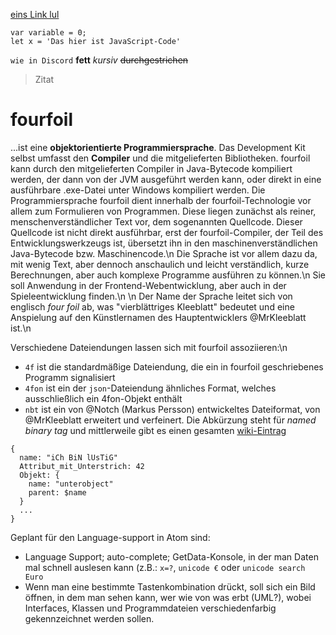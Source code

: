 [eins Link lul](https://google.com)
```JS
var variable = 0;
let x = 'Das hier ist JavaScript-Code'
```
`wie in Discord`
**fett** _kursiv_ ~~durchgestrichen~~
> Zitat



<!------------------------------------------------------------------------------------->

# fourfoil

...ist eine **objektorientierte Programmiersprache**.
Das Development Kit selbst umfasst den **Compiler** und die mitgelieferten Bibliotheken. fourfoil kann durch den mitgelieferten Compiler in Java-Bytecode kompiliert werden, der dann von der JVM ausgeführt werden kann, oder direkt in eine ausführbare .exe-Datei unter Windows kompiliert werden.
Die Programmiersprache fourfoil dient innerhalb der fourfoil-Technologie vor allem zum Formulieren von Programmen. Diese liegen zunächst als reiner, menschenverständlicher Text vor, dem sogenannten Quellcode. Dieser Quellcode ist nicht direkt ausführbar, erst der fourfoil-Compiler, der Teil des Entwicklungswerkzeugs ist, übersetzt ihn in den maschinenverständlichen Java-Bytecode bzw. Maschinencode.\n
Die Sprache ist vor allem dazu da, mit wenig Text, aber dennoch anschaulich und leicht verständlich, kurze Berechnungen, aber auch komplexe Programme ausführen zu können.\n
Sie soll Anwendung in der Frontend-Webentwicklung, aber auch in der Spieleentwicklung finden.\n
\n
Der Name der Sprache leitet sich von englisch *four foil* ab, was "vierblättriges Kleeblatt" bedeutet und eine Anspielung auf den Künstlernamen des Hauptentwicklers @MrKleeblatt ist.\n

Verschiedene Dateiendungen lassen sich mit fourfoil assoziieren:\n
- ``4f`` ist die standardmäßige Dateiendung, die ein in fourfoil geschriebenes Programm signalisiert
- ``4fon`` ist ein der ``json``-Dateiendung ähnliches Format, welches ausschließlich ein 4fon-Objekt enthält
- ``nbt`` ist ein von @Notch (Markus Persson) entwickeltes Dateiformat, von @MrKleeblatt erweitert und verfeinert. Die Abkürzung steht für *named binary tag* und mittlerweile gibt es einen gesamten [wiki-Eintrag](https://wiki.vg/NBT)

```
{
  name: "iCh BiN lUsTiG"
  Attribut_mit_Unterstrich: 42
  Objekt: {
    name: "unterobject"
    parent: $name
  }
  ...
}
```

Geplant für den Language-support in Atom sind:
- Language Support; auto-complete; GetData-Konsole, in der man Daten mal schnell auslesen kann (z.B.: ``x=?``, ``unicode €`` oder ``unicode search Euro``
- Wenn man eine bestimmte Tastenkombination drückt, soll sich ein Bild öffnen, in dem man sehen kann, wer wie von was erbt (UML?), wobei Interfaces, Klassen und Programmdateien verschiedenfarbig gekennzeichnet werden sollen.
